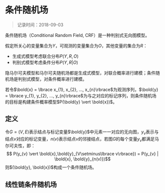 # 条件随机场
> 记录时间：2018-09-03

条件随机场（Conditional Random Field, CRF）是一种判别式无向图模型。

假定所关心的变量集合为$Y$，可观测的变量集合为$O$，其他变量的集合为$R$：

- 生成式模型考虑联合分布$P(Y, R, O)$
- 判别式模型考虑条件分布$P(Y, R \vert O)$

隐马尔可夫模型和马尔可夫随机场都是生成式模型，对联合概率进行建模；条件随机场是判别式模型，对条件概率进行建模。

若令$\bold{x} = \lbrace x_{1}, x_{2}, ..., x_{n}\rbrace$为观测序列，$\bold{y} = \lbrace y_{1}, y_{2}, ..., y_{n}\rbrace$为与之对应的标记序列，则条件随机场的目标是构建条件概率模型$P(\bold{y} \vert \bold{x})$。

## 定义

令$G = (V, E)$表示结点与标记变量$\bold{y}$中元素一一对应的无向图，$y_{v}$表示与结点$v$对应的标记变量，$n(v)$表示结点$v$的邻接结点，若图$G$的每个变量$y_{v}$都满足马尔可夫性，即：
$$ P(y_{v} \vert \bold{x},\bold{y}_{V\setminus\lbrace v\rbrace}) = P(y_{v} | \bold{x}, \bold{y}_{n(v)})$$
则$(\bold{y}, \bold{x})$构成一个条件随机场。

## 线性链条件随机场

